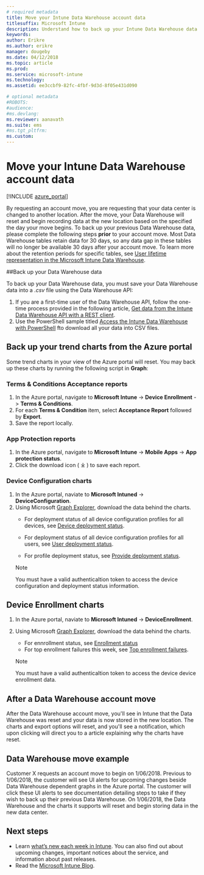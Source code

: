 ```yaml
---
# required metadata
title: Move your Intune Data Warehouse account data  
titlesuffix: Microsoft Intune
description: Understand how to back up your Intune Data Warehouse data when moving your account.
keywords: 
author: Erikre
ms.author: erikre
manager: dougeby
ms.date: 04/12/2018
ms.topic: article
ms.prod:
ms.service: microsoft-intune
ms.technology:
ms.assetid: ee3ccbf9-82fc-4fbf-9d3d-8f05e431d090

# optional metadata
#ROBOTS:
#audience:
#ms.devlang:
ms.reviewer: aanavath
ms.suite: ems
#ms.tgt_pltfrm:
ms.custom: 
---
```


# Move your Intune Data Warehouse account data 

[!INCLUDE [azure_portal](./includes/azure_portal.md)]

By requesting an account move, you are requesting that your data center is changed to another location. After the move, your Data Warehouse will reset and begin recording data at the new location based on the specified the day your move begins. To back up your previous Data Warehouse data, please complete the following steps **prior** to your account move. Most Data Warehouse tables retain data for 30 days, so any data gap in these tables will no longer be available 30 days after your account move. To learn more about the retention periods for specific tables, see [User lifetime representation in the Microsoft Intune Data Warehouse](reports-ref-user-timeline.md). 

##Back up your Data Warehouse data 

To back up your Data Warehouse data, you must save your Data Warehouse data into a *.csv* file using the  Data Warehouse API:  

1. If you are a first-time user of the Data Warehouse API, follow the one-time process provided in the following article, [Get data from the Intune Data Warehouse API with a REST client](reports-proc-data-rest.md).
2. Use the PowerShell sample titled [Access the Intune Data Warehouse with PowerShell](https://github.com/Microsoft/Intune-Data-Warehouse/tree/master/Samples/PowerShell) fto download all your data into CSV files. 

## Back up your trend charts from the Azure portal

Some trend charts in your view of the Azure portal will reset. You may back up these charts by running the following script in **Graph**:   

### Terms & Conditions Acceptance reports
1. In the Azure portal, navigate to **Microsoft Intune** -> **Device Enrollment** -> **Terms & Conditions**.
2. For each **Terms & Condition** item, select **Acceptance Report** followed by **Export**.
3. Save the report locally.
 
### App Protection reports  
1. In the Azure portal, navigate to **Microsoft Intune** -> **Mobile Apps** -> **App protection status**.
2. Click the download icon ( ⤓ ) to save each report.

### Device Configuration charts 
1. In the Azure portal, naviate to **Microsoft Intuned** -> **DeviceConfiguration**.
2. Using Microsoft [Graph Explorer](https://developer.microsoft.com/graph/graph-explorer), download the data behind the charts. 
    - For deployment status of all device configuration profiles for all devices, see [Device deployment status](https://graph.microsoft.com/beta/reports/deviceConfigurationDeviceActivity/content).

    - For deployment status of all device configuration profiles for all users, see [User deployment status](https://graph.microsoft.com/beta/reports/deviceConfigurationUserActivity/content).

    - For profile deployment status, see [Provide deployment status](https://graph.microsoft.com/beta/deviceManagement/deviceConfigurations?$select=id,displayName,lastModifiedDateTime,deviceStatusOverview&$expand=deviceStatusOverview).
  
    > [!NOTE]
    > You must have a valid authenticaltion token to access the device configuration and deployment status information.

## Device Enrollment charts
1. In the Azure portal, naviate to **Microsoft Intuned** -> **DeviceEnrollment**.
2. Using Microsoft [Graph Explorer](https://developer.microsoft.com/graph/graph-explorer), download the data behind the charts.
    - For ennrollment status, see [Enrollment status](https://graph.microsoft.com/beta/reports/managedDeviceEnrollmentFailureTrends()/content) 
    - For top enrollment failures this week, see [Top enrollment failures](https://graph.microsoft.com/beta/reports/managedDeviceEnrollmentTopFailures(period=null)/content).

    > [!NOTE]
    > You must have a valid authenticaltion token to access the device device enrollment data. 

## After a Data Warehouse account move

After the Data Warehouse account move, you'll see in Intune that the Data Warehouse was reset and your data is now stored in the new location. The charts and export options will reset, and you'll see a notification, which upon clicking will direct you to a article explaining why the charts have reset.  

## Data Warehouse move example 

Customer X requests an account move to begin on 1/06/2018. Previous to 1/06/2018, the customer will see UI alerts for upcoming changes beside Data Warehouse dependent graphs in the Azure portal. The customer will click these UI alerts to see documentation detailing steps to take if they wish to back up their previous Data Warehouse. On 1/06/2018, the Data Warehouse and the charts it supports will reset and begin storing data in the new data center.  

## Next steps

 - Learn [what’s new each week in Intune](whats-new.md). You can also find out about upcoming changes, important notices about the service, and information about past releases.
 - Read the [Microsoft Intune Blog](http://go.microsoft.com/fwlink/?LinkID=273882).
